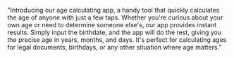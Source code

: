 "Introducing our age calculating app, a handy tool that quickly calculates the age of anyone with just a few taps. Whether you're curious about your own age or need to determine someone else's, our app provides instant results. Simply input the birthdate, and the app will do the rest, giving you the precise age in years, months, and days. It's perfect for calculating ages for legal documents, birthdays, or any other situation where age matters."
